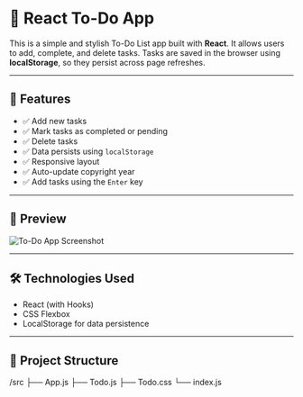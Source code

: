 # 📝 React To-Do App

This is a simple and stylish To-Do List app built with **React**. It allows users to add, complete, and delete tasks. Tasks are saved in the browser using **localStorage**, so they persist across page refreshes.

---

## 🚀 Features

- ✅ Add new tasks
- ✅ Mark tasks as completed or pending
- ✅ Delete tasks
- ✅ Data persists using `localStorage`
- ✅ Responsive layout
- ✅ Auto-update copyright year
- ✅ Add tasks using the `Enter` key

---

## 📸 Preview

![To-Do App Screenshot](./screenshot.png) <!-- Replace or remove this line if no screenshot -->

---

## 🛠️ Technologies Used

- React (with Hooks)
- CSS Flexbox
- LocalStorage for data persistence

---

## 📂 Project Structure

/src
├── App.js
├── Todo.js
├── Todo.css
└── index.js
